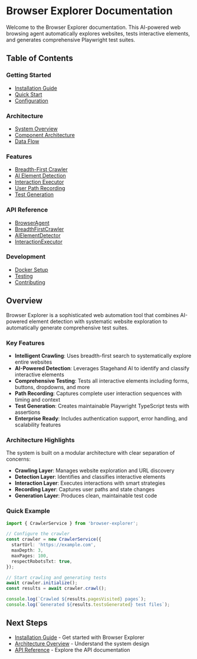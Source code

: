 # Browser Explorer Documentation

Welcome to the Browser Explorer documentation. This AI-powered web browsing agent automatically explores websites, tests interactive elements, and generates comprehensive Playwright test suites.

## Table of Contents

### Getting Started
- [Installation Guide](./guides/installation.md)
- [Quick Start](./guides/quick-start.md)
- [Configuration](./guides/configuration.md)

### Architecture
- [System Overview](./architecture/overview.md)
- [Component Architecture](./architecture/components.md)
- [Data Flow](./architecture/data-flow.md)

### Features
- [Breadth-First Crawler](./features/crawler.md)
- [AI Element Detection](./features/element-detection.md)
- [Interaction Executor](./features/interaction-executor.md)
- [User Path Recording](./features/path-recording.md)
- [Test Generation](./features/test-generation.md)

### API Reference
- [BrowserAgent](./api/browser-agent.md)
- [BreadthFirstCrawler](./api/crawler.md)
- [AIElementDetector](./api/element-detector.md)
- [InteractionExecutor](./api/interaction-executor.md)

### Development
- [Docker Setup](./guides/docker-setup.md)
- [Testing](./guides/testing.md)
- [Contributing](./guides/contributing.md)

## Overview

Browser Explorer is a sophisticated web automation tool that combines AI-powered element detection with systematic website exploration to automatically generate comprehensive test suites.

### Key Features

- **Intelligent Crawling**: Uses breadth-first search to systematically explore entire websites
- **AI-Powered Detection**: Leverages Stagehand AI to identify and classify interactive elements
- **Comprehensive Testing**: Tests all interactive elements including forms, buttons, dropdowns, and more
- **Path Recording**: Captures complete user interaction sequences with timing and context
- **Test Generation**: Creates maintainable Playwright TypeScript tests with assertions
- **Enterprise Ready**: Includes authentication support, error handling, and scalability features

### Architecture Highlights

The system is built on a modular architecture with clear separation of concerns:

- **Crawling Layer**: Manages website exploration and URL discovery
- **Detection Layer**: Identifies and classifies interactive elements
- **Interaction Layer**: Executes interactions with smart strategies
- **Recording Layer**: Captures user paths and state changes
- **Generation Layer**: Produces clean, maintainable test code

### Quick Example

```typescript
import { CrawlerService } from 'browser-explorer';

// Configure the crawler
const crawler = new CrawlerService({
  startUrl: 'https://example.com',
  maxDepth: 3,
  maxPages: 100,
  respectRobotsTxt: true,
});

// Start crawling and generating tests
await crawler.initialize();
const results = await crawler.crawl();

console.log(`Crawled ${results.pagesVisited} pages`);
console.log(`Generated ${results.testsGenerated} test files`);
```

## Next Steps

- [Installation Guide](./guides/installation.md) - Get started with Browser Explorer
- [Architecture Overview](./architecture/overview.md) - Understand the system design
- [API Reference](./api/browser-agent.md) - Explore the API documentation